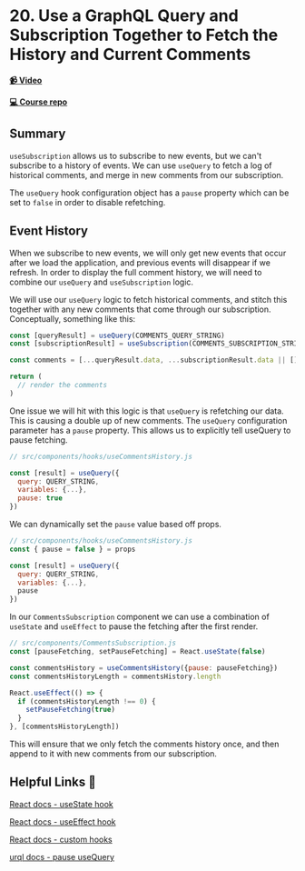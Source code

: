 # 20. Use a GraphQL Query and Subscription Together to Fetch the History and Current Comments

**[📹 Video](https://egghead.io/lessons/react-use-a-graphql-query-and-subscription-together-to-fetch-the-history-and-current-comments?pl=build-a-github-issue-viewer-in-react-and-graphql-be5a)**

**[💻 Course repo](https://github.com/theianjones/egghead-graphql-subscriptions)**

## Summary

`useSubscription` allows us to subscribe to new events, but we can't subscribe to a history of events. We can use `useQuery` to fetch a log of historical comments, and merge in new comments from our subscription.

The `useQuery` hook configuration object has a `pause` property which can be set to `false` in order to disable refetching.

## Event History

When we subscribe to new events, we will only get new events that occur after we load the application, and previous events will disappear if we refresh. In order to display the full comment history, we will need to combine our `useQuery` and `useSubscription` logic.

We will use our `useQuery` logic to fetch historical comments, and stitch this together with any new comments that come through our subscription. Conceptually, something like this:

```js
const [queryResult] = useQuery(COMMENTS_QUERY_STRING)
const [subscriptionResult] = useSubscription(COMMENTS_SUBSCRIPTION_STRING)

const comments = [...queryResult.data, ...subscriptionResult.data || []]

return (
  // render the comments
)
```

One issue we will hit with this logic is that `useQuery` is refetching our data. This is causing a double up of new comments. The `useQuery` configuration parameter has a `pause` property. This allows us to explicitly tell useQuery to pause fetching.

```js
// src/components/hooks/useCommentsHistory.js

const [result] = useQuery({
  query: QUERY_STRING,
  variables: {...},
  pause: true
})
```

We can dynamically set the `pause` value based off props.

```js
// src/components/hooks/useCommentsHistory.js
const { pause = false } = props

const [result] = useQuery({
  query: QUERY_STRING,
  variables: {...},
  pause
})
```

In our `CommentsSubscription` component we can use a combination of `useState` and `useEffect` to pause the fetching after the first render.

```js
// src/components/CommentsSubscription.js
const [pauseFetching, setPauseFetching] = React.useState(false)

const commentsHistory = useCommentsHistory({pause: pauseFetching})
const commentsHistoryLength = commentsHistory.length

React.useEffect(() => {
  if (commentsHistoryLength !== 0) {
    setPauseFetching(true)
  }
}, [commentsHistoryLength])
```

This will ensure that we only fetch the comments history once, and then append to it with new comments from our subscription.

## Helpful Links 🤔

[React docs - useState hook](https://reactjs.org/docs/hooks-state.html)

[React docs - useEffect hook](https://reactjs.org/docs/hooks-effect.html)

[React docs - custom hooks](https://reactjs.org/docs/hooks-custom.html)

[urql docs - pause useQuery](https://formidable.com/open-source/urql/docs/basics/queries/#pausing-usequery)
